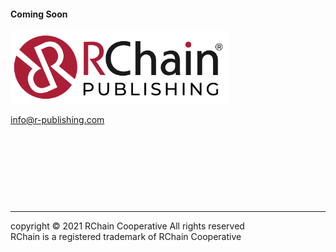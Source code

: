 #### Coming Soon

<img src="RChainPUBLISHING.jpg" alt="" style="width:350px"/>

info@r-publishing.com

<p>&nbsp;</p>
<p>&nbsp;</p>
<p>&nbsp;</p>
<p>&nbsp;</p>


- - -
copyright &copy; 2021 RChain Cooperative All rights reserved \
RChain is a registered trademark of RChain Cooperative
